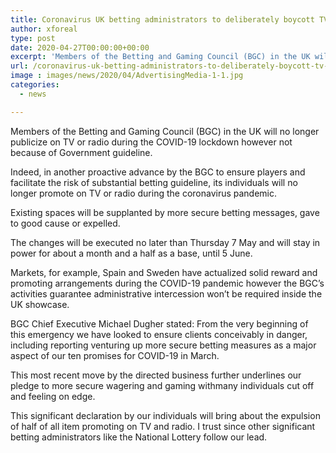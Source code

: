 ```yaml
---
title: Coronavirus UK betting administrators to deliberately boycott TV and radio advertising
author: xforeal 
type: post
date: 2020-04-27T00:00:00+00:00
excerpt: 'Members of the Betting and Gaming Council (BGC) in the UK will no longer publicize on TV or radio during the COVID-19 lockdown however not because of Government regulation '
url: /coronavirus-uk-betting-administrators-to-deliberately-boycott-tv-and-radio-advertising/
image : images/news/2020/04/AdvertisingMedia-1-1.jpg
categories:
  - news

---
```

Members of the Betting and Gaming Council (BGC) in the UK will no longer publicize on TV or radio during the COVID-19 lockdown however not because of Government guideline. 

Indeed, in another proactive advance by the BGC to ensure players and facilitate the risk of substantial betting guideline, its individuals will no longer promote on TV or radio during the coronavirus pandemic. 

Existing spaces will be supplanted by more secure betting messages, gave to good cause or expelled. 

The changes will be executed no later than Thursday 7 May and will stay in power for about a month and a half as a base, until 5 June. 

Markets, for example, Spain and Sweden have actualized solid reward and promoting arrangements during the COVID-19 pandemic however the BGC&#8217;s activities guarantee administrative intercession won&#8217;t be required inside the UK showcase. 

BGC Chief Executive Michael Dugher stated: From the very beginning of this emergency we have looked to ensure clients conceivably in danger, including reporting venturing up more secure betting measures as a major aspect of our ten promises for COVID-19 in March. 

This most recent move by the directed business further underlines our pledge to more secure wagering and gaming withmany individuals cut off and feeling on edge. 

This significant declaration by our individuals will bring about the expulsion of half of all item promoting on TV and radio. I trust since other significant betting administrators like the National Lottery follow our lead.